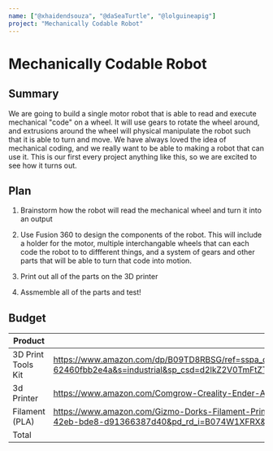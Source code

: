 ```yaml
---
name: ["@xhaidendsouza", "@daSeaTurtle", "@lolguineapig"]
project: "Mechanically Codable Robot"
---
```


# Mechanically Codable Robot

## Summary

We are going to build a single motor robot that is able to read and execute mechanical "code" on a wheel. It will use gears to rotate the wheel around, and extrusions around the wheel will physical manipulate the robot such that it is able to turn and move. We have always loved the idea of mechanical coding, and we really want to be able to making a robot that can use it. This is our first every project anything like this, so we are excited to see how it turns out.

## Plan

1) Brainstorm how the robot will read the mechanical wheel and turn it into an output

2) Use Fusion 360 to design the components of the robot. This will include a holder for the motor, multiple interchangable wheels that can each code the robot to to diffferent things, and a system of gears and other parts that will be able to turn that code into motion. 

3) Print out all of the parts on the 3D printer

4) Assmemble all of the parts and test!

## Budget

| Product         | Supplier/Link                         | Cost   |
| --------------- | ------------------------------------- | ------ |
|3D Print Tools Kit|https://www.amazon.com/dp/B09TD8RBSG/ref=sspa_dk_detail_4?psc=1&pd_rd_i=B09TD8RBSG&pd_rd_w=UVm92&content-id=amzn1.sym.88097cb9-5064-44ef-891b-abfacbc1c44b&pf_rd_p=88097cb9-5064-44ef-891b-abfacbc1c44b&pf_rd_r=S89Y8JX4NFD4AEN3BBK8&pd_rd_wg=rOsGm&pd_rd_r=d7d980e4-40eb-4b48-b99e-62460fbb2e4a&s=industrial&sp_csd=d2lkZ2V0TmFtZT1zcF9kZXRhaWw&spLa=ZW5jcnlwdGVkUXVhbGlmaWVyPUE5TzQyTEdRVFkzUTAmZW5jcnlwdGVkSWQ9QTA4MzQ0NzgyVFFRWTFYQ01YNVpLJmVuY3J5cHRlZEFkSWQ9QTA0NTkwMjMyMklFNU9JNFUzVFRaJndpZGdldE5hbWU9c3BfZGV0YWlsJmFjdGlvbj1jbGlja1JlZGlyZWN0JmRvTm90TG9nQ2xpY2s9dHJ1ZQ==| $23.69|
|3d Printer|https://www.amazon.com/Comgrow-Creality-Ender-Aluminum-220x220x250mm/dp/B07BR3F9N6/ref=sr_1_3?keywords=3D+printer&qid=1673149458&sr=8-3&ufe=app_do%3Aamzn1.fos.18ed3cb5-28d5-4975-8bc7-93deae8f9840|$199.00|
|Filament (PLA)|https://www.amazon.com/Gizmo-Dorks-Filament-Printers-1-75mm/dp/B074W1XFRX/ref=pd_bxgy_sccl_2/144-1393969-1265224?pd_rd_w=b1oWV&content-id=amzn1.sym.7f0cf323-50c6-49e3-b3f9-63546bb79c92&pf_rd_p=7f0cf323-50c6-49e3-b3f9-63546bb79c92&pf_rd_r=VHREYXFJMK113RXQ10V2&pd_rd_wg=mKcKk&pd_rd_r=3797a564-961c-42eb-bde8-d91366387d40&pd_rd_i=B074W1XFRX&psc=1|$24.95|
| Total           |                                       | $247.64 |
